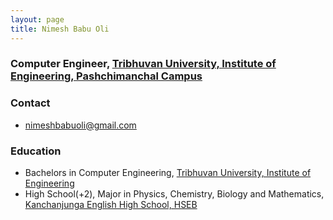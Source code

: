 ```yaml
---
layout: page
title: Nimesh Babu Oli
---
```


###  Computer Engineer, [Tribhuvan University, Institute of Engineering, Pashchimanchal Campus](https:/www.ioepas.edu.np/)


### Contact
* [nimeshbabuoli@gmail.com](mailto:nimeshbabuoli@gmail.com)

<!-- ### Profiles
* [CV](resources/CV.pdf)
* [Northland College Faculty Profile](http://www.northland.edu/academics-faculty-profiles.htm?id=111)
* [ResearchGate](https://www.researchgate.net/profile/Derek_Ogle/) / [Orcid](http://orcid.org/0000-0002-0370-9299) / [Google Scholar](http://scholar.google.com/citations?user=Xt9IgGkAAAAJ) / [Microsoft Academic Search](http://academic.research.microsoft.com/Author/34361005/derek-h-ogle) / [Academia.edu](http://northland.academia.edu/DerekOgle) -->

### Education
* Bachelors in Computer Engineering, [Tribhuvan University, Institute of Engineering](https:/www.ioepas.edu.np/)
* High School(+2), Major in Physics, Chemistry, Biology and Mathematics, [Kanchanjunga English High School, HSEB](https://www.kanchanjungaschool.edu.np/website)
